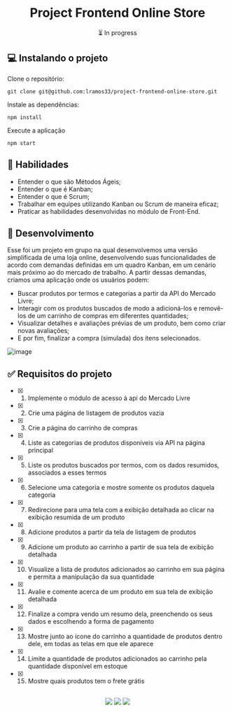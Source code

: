 <h1 align="center">Project Frontend Online Store</h1>

<p align="center">⏳ In progress</p>

## 💻 Instalando o projeto

Clone o repositório:

```
git clone git@github.com:lramos33/project-frontend-online-store.git
```

Instale as dependências:
```
npm install
```

Execute a aplicação
```
npm start
```

## 🚀 Habilidades

- Entender o que são Métodos Ágeis;
- Entender o que é Kanban;
- Entender o que é Scrum;
- Trabalhar em equipes utilizando Kanban ou Scrum de maneira eficaz;
- Praticar as habilidades desenvolvidas no módulo de Front-End.


## 🔧 Desenvolvimento

Esse foi um projeto em grupo na qual desenvolvemos uma versão simplificada de uma loja online, desenvolvendo suas funcionalidades de acordo com demandas definidas em um quadro Kanban, em um cenário mais próximo ao do mercado de trabalho. A partir dessas demandas, criamos uma aplicação onde os usuários podem:

- Buscar produtos por termos e categorias a partir da API do Mercado Livre;
- Interagir com os produtos buscados de modo a adicioná-los e removê-los de um carrinho de compras em diferentes quantidades;
- Visualizar detalhes e avaliações prévias de um produto, bem como criar novas avaliações;
- E por fim, finalizar a compra (simulada) dos itens selecionados.

![image]()

## ✅ Requisitos do projeto

- [x] 1. Implemente o módulo de acesso à api do Mercado Livre
- [x] 2. Crie uma página de listagem de produtos vazia
- [x] 3. Crie a página do carrinho de compras
- [x] 4. Liste as categorias de produtos disponíveis via API na página principal
- [x] 5. Liste os produtos buscados por termos, com os dados resumidos, associados a esses termos
- [x] 6. Selecione uma categoria e mostre somente os produtos daquela categoria
- [x] 7. Redirecione para uma tela com a exibição detalhada ao clicar na exibição resumida de um produto
- [x] 8. Adicione produtos a partir da tela de listagem de produtos
- [x] 9. Adicione um produto ao carrinho a partir de sua tela de exibição detalhada
- [x] 10. Visualize a lista de produtos adicionados ao carrinho em sua página e permita a manipulação da sua quantidade
- [x] 11. Avalie e comente acerca de um produto em sua tela de exibição detalhada
- [x] 12. Finalize a compra vendo um resumo dela, preenchendo os seus dados e escolhendo a forma de pagamento
- [x] 13. Mostre junto ao ícone do carrinho a quantidade de produtos dentro dele, em todas as telas em que ele aparece
- [x] 14. Limite a quantidade de produtos adicionados ao carrinho pela quantidade disponível em estoque
- [x] 15. Mostre quais produtos tem o frete grátis

##

<div align="center">
  <img src="https://shields.io/github/repo-size/lramos33/project-frontend-online-store">
  <img src="https://shields.io/github/languages/top/lramos33/project-frontend-online-store">
  <img src="https://shields.io/github/last-commit/lramos33/project-frontend-online-store">
</div>
